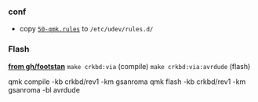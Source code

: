 ### conf
- copy [`50-qmk.rules`](https://github.com/qmk/qmk_firmware/blob/master/util/udev/50-qmk.rules) to `/etc/udev/rules.d/`

### Flash

**[from gh/footstan](https://github.com/foostan/crkbd/blob/v3-final/doc/firmware_en.md)**
`make crkbd:via` (compile)
`make crkbd:via:avrdude` (flash)

qmk compile -kb crkbd/rev1 -km gsanroma
qmk flash -kb crkbd/rev1 -km gsanroma -bl avrdude
